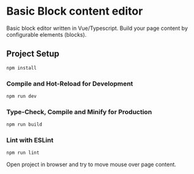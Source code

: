 # Basic Block content editor

Basic block editor written in Vue/Typescript. Build your page content by configurable elements (blocks).

## Project Setup

```sh
npm install
```

### Compile and Hot-Reload for Development

```sh
npm run dev
```

### Type-Check, Compile and Minify for Production

```sh
npm run build
```

### Lint with ESLint

```sh
npm run lint
```

Open project in browser and try to move mouse over page content.

